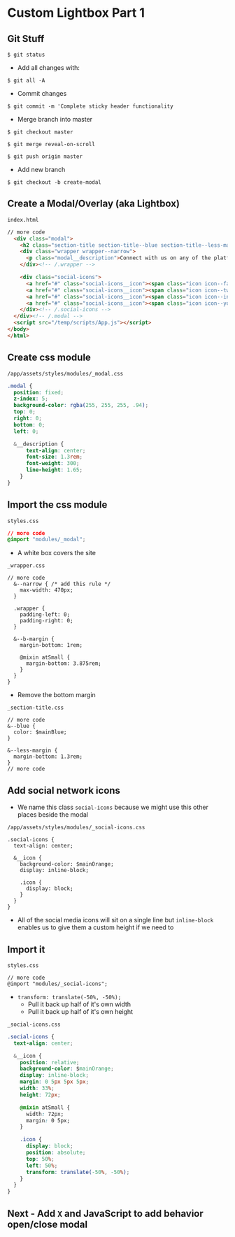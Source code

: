 # Custom Lightbox Part 1

## Git Stuff
`$ git status`

* Add all changes with:

`$ git all -A`

* Commit changes

`$ git commit -m 'Complete sticky header functionality`

* Merge branch into master

`$ git checkout master`

`$ git merge reveal-on-scroll`

`$ git push origin master`

* Add new branch

`$ git checkout -b create-modal`

## Create a Modal/Overlay (aka Lightbox)
`index.html`

```html
// more code
  <div class="modal">
    <h2 class="section-title section-title--blue section-title--less-margin"><span class="icon icon--mail section-title__icon"></span>Get in <strong>Touch</strong></h2>
    <div class="wrapper wrapper--narrow">
      <p class="modal__description">Connect with us on any of the platforms below:</p>
    </div><!-- /.wrapper -->

    <div class="social-icons">
      <a href="#" class="social-icons__icon"><span class="icon icon--facebook"></span></a>
      <a href="#" class="social-icons__icon"><span class="icon icon--twitter"></span></a>
      <a href="#" class="social-icons__icon"><span class="icon icon--instagram"></span></a>
      <a href="#" class="social-icons__icon"><span class="icon icon--youtube"></span></a>
    </div><!-- /.social-icons -->
  </div><!-- /.modal -->
  <script src="/temp/scripts/App.js"></script>
</body>
</html>
```

## Create css module
`/app/assets/styles/modules/_modal.css`

```css
.modal {
  position: fixed;
  z-index: 5;
  background-color: rgba(255, 255, 255, .94);
  top: 0;
  right: 0;
  bottom: 0;
  left: 0;

  &__description {
      text-align: center;
      font-size: 1.3rem;
      font-weight: 300;
      line-height: 1.65;
    }
}
```

## Import the css module
`styles.css`

```css
// more code
@import "modules/_modal";
```

* A white box covers the site

`_wrapper.css`

```
// more code
  &--narrow { /* add this rule */
    max-width: 470px;
  }

  .wrapper {
    padding-left: 0;
    padding-right: 0;
  }

  &--b-margin {
    margin-bottom: 1rem;

    @mixin atSmall {
      margin-bottom: 3.875rem;
    }
  }
}
```

* Remove the bottom margin

`_section-title.css`

```
// more code
&--blue {
  color: $mainBlue;
}

&--less-margin {
  margin-bottom: 1.3rem;
}
// more code
```

## Add social network icons
* We name this class `social-icons` because we might use this other places beside the modal

`/app/assets/styles/modules/_social-icons.css`

```
.social-icons {
  text-align: center;

  &__icon {
    background-color: $mainOrange;
    display: inline-block;

    .icon {
      display: block;
    }
  }
}
```

* All of the social media icons will sit on a single line but `inline-block` enables us to give them a custom height if we need to

## Import it
`styles.css`

```
// more code
@import "modules/_social-icons";
```

* `transform: translate(-50%, -50%);`
    - Pull it back up half of it's own width
    - Pull it back up half of it's own height

`_social-icons.css`

```css
.social-icons {
  text-align: center;

  &__icon {
    position: relative;
    background-color: $mainOrange;
    display: inline-block;
    margin: 0 5px 5px 5px;
    width: 33%;
    height: 72px;

    @mixin atSmall {
      width: 72px;
      margin: 0 5px;
    }

    .icon {
      display: block;
      position: absolute;
      top: 50%;
      left: 50%;
      transform: translate(-50%, -50%);
    }
  }
}
```

## Next - Add `X` and JavaScript to add behavior open/close modal

